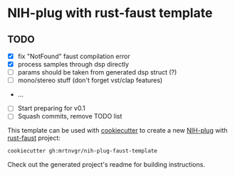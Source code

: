# NIH-plug with rust-faust template

## TODO

- [x] fix "NotFound" faust compilation error
- [x] process samples through dsp directly
- [ ] params should be taken from generated dsp struct (?)
- [ ] mono/stereo stuff (don't forget vst/clap features)
- …
- [ ] Start preparing for v0.1
- [ ] Squash commits, remove TODO list

This template can be used with
[cookiecutter](https://github.com/cookiecutter/cookiecutter) to create a new
[NIH-plug](https://github.com/robbert-vdh/nih-plug) with [rust-faust](https://github.com/Frando/rust-faust/) project:

```bash
cookiecutter gh:mrtnvgr/nih-plug-faust-template
```

Check out the generated project's readme for building instructions.
